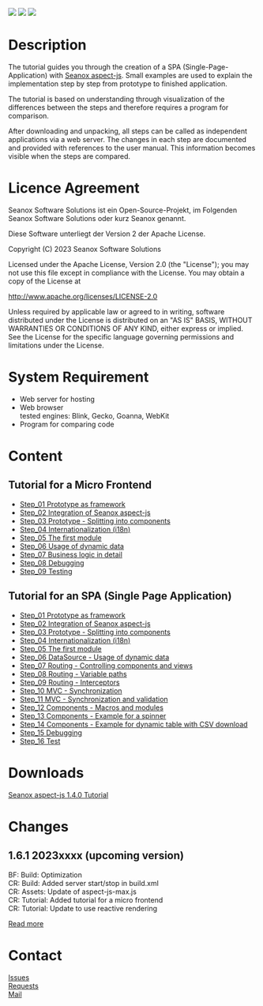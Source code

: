 <p>
  <a href="https://github.com/seanox/aspect-js-tutorial/pulls"
    ><img src="https://img.shields.io/badge/development-active-green?style=for-the-badge"
  ></a>
  <a href="https://github.com/seanox/aspect-js-tutorial/issues"
    ><img src="https://img.shields.io/badge/maintenance-active-green?style=for-the-badge"
  ></a>
  <a href="http://seanox.de/contact"
    ><img src="https://img.shields.io/badge/support-active-green?style=for-the-badge"
  ></a>
</p>


# Description
The tutorial guides you through the creation of a SPA (Single-Page-Application)
with [Seanox aspect-js](https://github.com/seanox/aspect-js). Small examples are
used to explain the implementation step by step from prototype to finished
application.

The tutorial is based on understanding through visualization of the differences
between the steps and therefore requires a program for comparison.

After downloading and unpacking, all steps can be called as independent
applications via a web server. The changes in each step are documented and
provided with references to the user manual. This information becomes visible
when the steps are compared.  


# Licence Agreement
Seanox Software Solutions ist ein Open-Source-Projekt, im Folgenden
Seanox Software Solutions oder kurz Seanox genannt.

Diese Software unterliegt der Version 2 der Apache License.

Copyright (C) 2023 Seanox Software Solutions

Licensed under the Apache License, Version 2.0 (the "License"); you may not use
this file except in compliance with the License. You may obtain a copy of the
License at

http://www.apache.org/licenses/LICENSE-2.0

Unless required by applicable law or agreed to in writing, software distributed
under the License is distributed on an "AS IS" BASIS, WITHOUT WARRANTIES OR
CONDITIONS OF ANY KIND, either express or implied. See the License for the
specific language governing permissions and limitations under the License.


# System Requirement
- Web server for hosting
- Web browser  
  tested engines: Blink, Gecko, Goanna, WebKit
- Program for comparing code


# Content

## Tutorial for a Micro Frontend
- [Step_01 Prototype as framework](micro-frontend%2FStep_01%20Prototype%20as%20framework)
- [Step_02 Integration of Seanox aspect-js](micro-frontend%2FStep_02%20Integration%20of%20Seanox%20aspect-js)
- [Step_03 Prototype - Splitting into components](micro-frontend%2FStep_03%20Prototype%20-%20Splitting%20into%20components)
- [Step_04 Internationalization (i18n)](micro-frontend%2FStep_04%20Internationalization%20%28i18n%29)
- [Step_05 The first module](micro-frontend%2FStep_05%20The%20first%20module)
- [Step_06 Usage of dynamic data](micro-frontend%2FStep_06%20Usage%20of%20dynamic%20data)
- [Step_07 Business logic in detail](micro-frontend%2FStep_07%20Business%20logic%20in%20detail)
- [Step_08 Debugging](micro-frontend%2FStep_08%20Debugging)
- [Step_09 Testing](micro-frontend%2FStep_09%20Testing)

## Tutorial for an SPA (Single Page Application)
- [Step_01 Prototype as framework](single-page-application%2FStep_01%20Prototype%20as%20framework)
- [Step_02 Integration of Seanox aspect-js](single-page-application%2FStep_02%20Integration%20of%20Seanox%20aspect-js)
- [Step_03 Prototype - Splitting into components](single-page-application%2FStep_03%20Prototype%20-%20Splitting%20into%20components)
- [Step_04 Internationalization (i18n)](single-page-application%2FStep_04%20Internationalization%20%28i18n%29)
- [Step_05 The first module](single-page-application%2FStep_05%20The%20first%20module)
- [Step_06 DataSource - Usage of dynamic data](single-page-application%2FStep_06%20DataSource%20-%20Usage%20of%20dynamic%20data)
- [Step_07 Routing - Controlling components and views](single-page-application%2FStep_07%20Routing%20-%20Controlling%20components%20and%20views)
- [Step_08 Routing - Variable paths](single-page-application%2FStep_08%20Routing%20-%20Variable%20paths)
- [Step_09 Routing - Interceptors](single-page-application%2FStep_09%20Routing%20-%20Interceptors)
- [Step_10 MVC - Synchronization](single-page-application%2FStep_10%20MVC%20-%20Synchronization)
- [Step_11 MVC - Synchronization and validation](single-page-application%2FStep_11%20MVC%20-%20Synchronization%20and%20validation)
- [Step_12 Components - Macros and modules](single-page-application%2FStep_12%20Components%20-%20Macros%20and%20modules)
- [Step_13 Components - Example for a spinner](single-page-application%2FStep_13%20Components%20-%20Example%20for%20a%20spinner)
- [Step_14 Components - Example for dynamic table with CSV download](single-page-application%2FStep_14%20Components%20-%20Example%20for%20dynamic%20table%20with%20CSV%20download)
- [Step_15 Debugging](single-page-application%2FStep_15%20Debugging)
-  [Step_16 Test](single-page-application%2FStep_16%20Test)


# Downloads
[Seanox aspect-js 1.4.0 Tutorial](https://github.com/seanox/aspect-js-tutorial/archive/refs/tags/1.4.0.zip)


# Changes
## 1.6.1 2023xxxx (upcoming version)  
BF: Build: Optimization  
CR: Build: Added server start/stop in build.xml  
CR: Assets: Update of aspect-js-max.js  
CR: Tutorial: Added tutorial for a micro frontend  
CR: Tutorial: Update to use reactive rendering  

[Read more](https://raw.githubusercontent.com/seanox/aspect-js-tutorial/master/CHANGES)


# Contact
[Issues](https://github.com/seanox/aspect-js-tutorial/issues)  
[Requests](https://github.com/seanox/aspect-js-tutorial/pulls)  
[Mail](http://seanox.com/contact)
